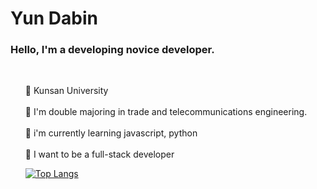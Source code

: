 <h1>Yun Dabin</h1>

### Hello, I'm a developing novice developer.
<br>
<ol>
  
  🏫 Kunsan University<br>
  <br>
  🌈 I'm double majoring in trade and telecommunications engineering.  
  <br>
  🌱 i'm currently learning javascript, python<br>
  <br>
  🌱 I want to be a full-stack developer
  
  [![Top Langs](https://github-readme-stats.vercel.app/api/top-langs/dabi-glitch=anuraghazra&layout=compact)](https://github.com/anuraghazra/github-readme-stats)

<!--
**dabi-glitch/dabi-glitch** is a ✨ _special_ ✨ repository because its `README.md` (this file) appears on your GitHub profile.

Here are some ideas to get you started:

- 🔭 I’m currently working on ...
- 🌱 I’m currently learning ...
- 👯 I’m looking to collaborate on ...
- 🤔 I’m looking for help with ...
- 💬 Ask me about ...
- 📫 How to reach me: ...
- 😄 Pronouns: ...
- ⚡ Fun fact: ...
-->
